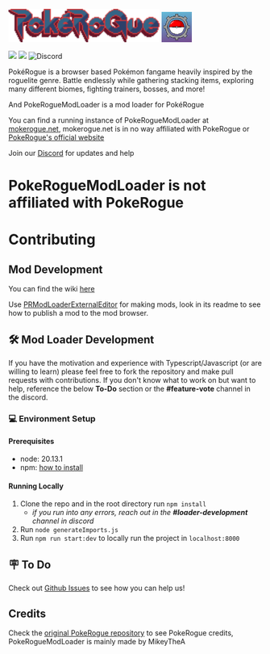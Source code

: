 <picture><img src="./public/images/logo.png" width="300" alt="PokéRogue"></picture> <picture><img src="./public/images/moderogue-no-text4x.png" width="60" alt="PokéRogue"></picture>

![](https://img.shields.io/github/stars/MikeyTheA/PokeRogueModLoader) ![](https://img.shields.io/github/issues/MikeyTheA/PokeRogueModLoader) ![Discord](https://img.shields.io/discord/1251472855191916618)


PokéRogue is a browser based Pokémon fangame heavily inspired by the roguelite genre. Battle endlessly while gathering stacking items, exploring many different biomes, fighting trainers, bosses, and more!

And PokeRogueModLoader is a mod loader for PokéRogue

You can find a running instance of PokeRogueModLoader at [mokerogue.net](https://mokerogue.net/), mokerogue.net is in no way affiliated with PokeRogue or [PokeRogue's official website](https://pokerogue.net/)

Join our [Discord](https://discord.com/invite/M8suCFtF7c) for updates and help

# PokeRogueModLoader is not affiliated with PokeRogue

# Contributing

## Mod Development
You can find the wiki [here](https://github.com/MikeyTheA/PokeRogueModLoader/wiki)

Use [PRModLoaderExternalEditor](https://github.com/MikeyTheA/PRModLoaderExternalEditor) for making mods, look in its readme to see how to publish a mod to the mod browser.

## 🛠️ Mod Loader Development
If you have the motivation and experience with Typescript/Javascript (or are willing to learn) please feel free to fork the repository and make pull requests with contributions. If you don't know what to work on but want to help, reference the below **To-Do** section or the **#feature-vote** channel in the discord. 

### 💻 Environment Setup
#### Prerequisites
- node: 20.13.1
- npm: [how to install](https://docs.npmjs.com/downloading-and-installing-node-js-and-npm)

#### Running Locally
1. Clone the repo and in the root directory run `npm install`
    - *if you run into any errors, reach out in the **#loader-development** channel in discord*
2. Run `node generateImports.js`
3. Run `npm run start:dev` to locally run the project in `localhost:8000`

## 🪧 To Do
Check out [Github Issues](https://github.com/pagefaultgames/pokerogue/issues) to see how you can help us!

## Credits
Check the [original PokeRogue repository](https://github.com/pagefaultgames/pokerogue/) to see PokeRogue credits, PokeRogueModLoader is mainly made by MikeyTheA 